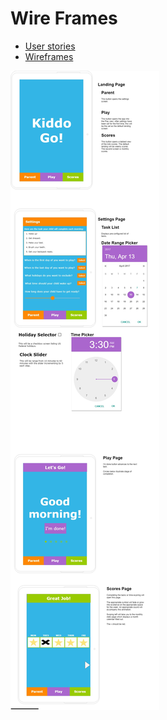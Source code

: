 # Wire Frames

* [User stories](docs/user-stories.md)
* [Wireframes](docs/wire-frames.md)

![wireframe](wireframe.jpg)



